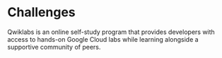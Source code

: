# Challenges
Qwiklabs is an online self-study program that provides developers with access to hands-on Google Cloud labs while learning alongside a supportive community of peers.
